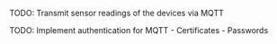TODO: Transmit sensor readings of the devices via MQTT

TODO: Implement authentication for MQTT
      - Certificates
      - Passwords
